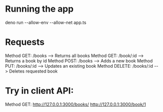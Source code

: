 
# Running the app
  deno run --allow-env --allow-net app.ts

# Requests
  Method GET: /books --> Returns all books
  Method GET: /book/:id --> Returns a book by id
  Method POST: /books --> Adds a new book
  Method PUT: /books/:id --> Updates an existing book
  Method DELETE: /books/:id --> Deletes requested book

# Try in client API:
  Method GET:
    http://127.0.0.1:3000/books/
    http://127.0.0.1:3000/book/1
